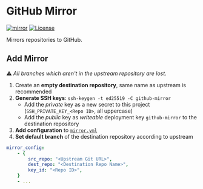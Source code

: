 # GitHub Mirror

[![mirror](https://github.com/jhnc-oss/github-mirror/actions/workflows/mirror.yml/badge.svg)](https://github.com/jhnc-oss/github-mirror/actions/workflows/mirror.yml)
[![License](https://img.shields.io/badge/license-MIT-yellow.svg)](LICENSE)

Mirrors repositories to GitHub.

## Add Mirror

:warning: *All branches which aren't in the upstream repository are lost*.

1. Create an **empty destination repository**, same name as upstream is recommended
2. **Generate SSH keys**: `ssh-keygen -t ed25519 -C github-mirror`
   - Add the *private* key as a new secret to this project (`SSH_PRIVATE_KEY_<Repo ID>`, all uppercase)
   - Add the *public* key as *writeable* deployment key `github-mirror` to the destination repository
3. **Add configuration** to [`mirror.yml`](./.github/workflows/mirror.yml)
4. **Set default branch** of the destination repository according to upstream

```yml
mirror_config:
    - {
        src_repo: "<Upstream Git URL>",
        dest_repo: "<Destination Repo Name>",
        key_id: "<Repo ID>",
    }
    - ...
```
